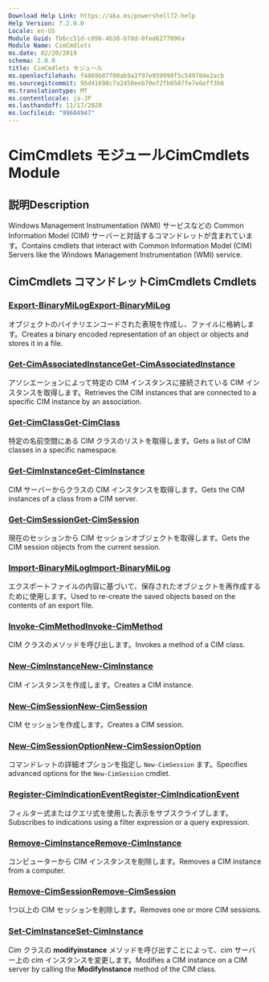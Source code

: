 ```yaml
---
Download Help Link: https://aka.ms/powershell72-help
Help Version: 7.2.0.0
Locale: en-US
Module Guid: fb6cc51d-c096-4b38-b78d-0fed6277096a
Module Name: CimCmdlets
ms.date: 02/20/2019
schema: 2.0.0
title: CimCmdlets モジュール
ms.openlocfilehash: f4869b07f00ab9a3f97e959990f5c549704e2acb
ms.sourcegitcommit: 95d41698c7a2450eeb70ef2fb6507fe7e6eff3b6
ms.translationtype: MT
ms.contentlocale: ja-JP
ms.lasthandoff: 11/17/2020
ms.locfileid: "99604947"
---
```

# <span data-ttu-id="f0e92-102">CimCmdlets モジュール</span><span class="sxs-lookup"><span data-stu-id="f0e92-102">CimCmdlets Module</span></span>

## <span data-ttu-id="f0e92-103">説明</span><span class="sxs-lookup"><span data-stu-id="f0e92-103">Description</span></span>

<span data-ttu-id="f0e92-104">Windows Management Instrumentation (WMI) サービスなどの Common Information Model (CIM) サーバーと対話するコマンドレットが含まれています。</span><span class="sxs-lookup"><span data-stu-id="f0e92-104">Contains cmdlets that interact with Common Information Model (CIM) Servers like the Windows Management Instrumentation (WMI) service.</span></span>

## <span data-ttu-id="f0e92-105">CimCmdlets コマンドレット</span><span class="sxs-lookup"><span data-stu-id="f0e92-105">CimCmdlets Cmdlets</span></span>

### [<span data-ttu-id="f0e92-106">Export-BinaryMiLog</span><span class="sxs-lookup"><span data-stu-id="f0e92-106">Export-BinaryMiLog</span></span>](Export-BinaryMiLog.md)
<span data-ttu-id="f0e92-107">オブジェクトのバイナリエンコードされた表現を作成し、ファイルに格納します。</span><span class="sxs-lookup"><span data-stu-id="f0e92-107">Creates a binary encoded representation of an object or objects and stores it in a file.</span></span>

### [<span data-ttu-id="f0e92-108">Get-CimAssociatedInstance</span><span class="sxs-lookup"><span data-stu-id="f0e92-108">Get-CimAssociatedInstance</span></span>](Get-CimAssociatedInstance.md)
<span data-ttu-id="f0e92-109">アソシエーションによって特定の CIM インスタンスに接続されている CIM インスタンスを取得します。</span><span class="sxs-lookup"><span data-stu-id="f0e92-109">Retrieves the CIM instances that are connected to a specific CIM instance by an association.</span></span>

### [<span data-ttu-id="f0e92-110">Get-CimClass</span><span class="sxs-lookup"><span data-stu-id="f0e92-110">Get-CimClass</span></span>](Get-CimClass.md)
<span data-ttu-id="f0e92-111">特定の名前空間にある CIM クラスのリストを取得します。</span><span class="sxs-lookup"><span data-stu-id="f0e92-111">Gets a list of CIM classes in a specific namespace.</span></span>

### [<span data-ttu-id="f0e92-112">Get-CimInstance</span><span class="sxs-lookup"><span data-stu-id="f0e92-112">Get-CimInstance</span></span>](Get-CimInstance.md)
<span data-ttu-id="f0e92-113">CIM サーバーからクラスの CIM インスタンスを取得します。</span><span class="sxs-lookup"><span data-stu-id="f0e92-113">Gets the CIM instances of a class from a CIM server.</span></span>

### [<span data-ttu-id="f0e92-114">Get-CimSession</span><span class="sxs-lookup"><span data-stu-id="f0e92-114">Get-CimSession</span></span>](Get-CimSession.md)
<span data-ttu-id="f0e92-115">現在のセッションから CIM セッションオブジェクトを取得します。</span><span class="sxs-lookup"><span data-stu-id="f0e92-115">Gets the CIM session objects from the current session.</span></span>

### [<span data-ttu-id="f0e92-116">Import-BinaryMiLog</span><span class="sxs-lookup"><span data-stu-id="f0e92-116">Import-BinaryMiLog</span></span>](Import-BinaryMiLog.md)
<span data-ttu-id="f0e92-117">エクスポートファイルの内容に基づいて、保存されたオブジェクトを再作成するために使用します。</span><span class="sxs-lookup"><span data-stu-id="f0e92-117">Used to re-create the saved objects based on the contents of an export file.</span></span>

### [<span data-ttu-id="f0e92-118">Invoke-CimMethod</span><span class="sxs-lookup"><span data-stu-id="f0e92-118">Invoke-CimMethod</span></span>](Invoke-CimMethod.md)
<span data-ttu-id="f0e92-119">CIM クラスのメソッドを呼び出します。</span><span class="sxs-lookup"><span data-stu-id="f0e92-119">Invokes a method of a CIM class.</span></span>

### [<span data-ttu-id="f0e92-120">New-CimInstance</span><span class="sxs-lookup"><span data-stu-id="f0e92-120">New-CimInstance</span></span>](New-CimInstance.md)
<span data-ttu-id="f0e92-121">CIM インスタンスを作成します。</span><span class="sxs-lookup"><span data-stu-id="f0e92-121">Creates a CIM instance.</span></span>

### [<span data-ttu-id="f0e92-122">New-CimSession</span><span class="sxs-lookup"><span data-stu-id="f0e92-122">New-CimSession</span></span>](New-CimSession.md)
<span data-ttu-id="f0e92-123">CIM セッションを作成します。</span><span class="sxs-lookup"><span data-stu-id="f0e92-123">Creates a CIM session.</span></span>

### [<span data-ttu-id="f0e92-124">New-CimSessionOption</span><span class="sxs-lookup"><span data-stu-id="f0e92-124">New-CimSessionOption</span></span>](New-CimSessionOption.md)
<span data-ttu-id="f0e92-125">コマンドレットの詳細オプションを指定し `New-CimSession` ます。</span><span class="sxs-lookup"><span data-stu-id="f0e92-125">Specifies advanced options for the `New-CimSession` cmdlet.</span></span>

### [<span data-ttu-id="f0e92-126">Register-CimIndicationEvent</span><span class="sxs-lookup"><span data-stu-id="f0e92-126">Register-CimIndicationEvent</span></span>](Register-CimIndicationEvent.md)
<span data-ttu-id="f0e92-127">フィルター式またはクエリ式を使用した表示をサブスクライブします。</span><span class="sxs-lookup"><span data-stu-id="f0e92-127">Subscribes to indications using a filter expression or a query expression.</span></span>

### [<span data-ttu-id="f0e92-128">Remove-CimInstance</span><span class="sxs-lookup"><span data-stu-id="f0e92-128">Remove-CimInstance</span></span>](Remove-CimInstance.md)
<span data-ttu-id="f0e92-129">コンピューターから CIM インスタンスを削除します。</span><span class="sxs-lookup"><span data-stu-id="f0e92-129">Removes a CIM instance from a computer.</span></span>

### [<span data-ttu-id="f0e92-130">Remove-CimSession</span><span class="sxs-lookup"><span data-stu-id="f0e92-130">Remove-CimSession</span></span>](Remove-CimSession.md)
<span data-ttu-id="f0e92-131">1つ以上の CIM セッションを削除します。</span><span class="sxs-lookup"><span data-stu-id="f0e92-131">Removes one or more CIM sessions.</span></span>

### [<span data-ttu-id="f0e92-132">Set-CimInstance</span><span class="sxs-lookup"><span data-stu-id="f0e92-132">Set-CimInstance</span></span>](Set-CimInstance.md)
<span data-ttu-id="f0e92-133">Cim クラスの **modifyinstance** メソッドを呼び出すことによって、cim サーバー上の cim インスタンスを変更します。</span><span class="sxs-lookup"><span data-stu-id="f0e92-133">Modifies a CIM instance on a CIM server by calling the **ModifyInstance** method of the CIM class.</span></span>

